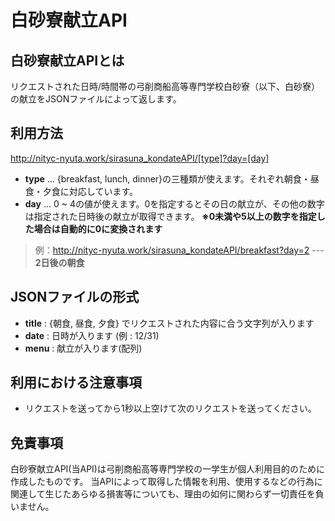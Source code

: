 # 白砂寮献立API
## 白砂寮献立APIとは
リクエストされた日時/時間帯の弓削商船高等専門学校白砂寮（以下、白砂寮）の献立をJSONファイルによって返します。  

## 利用方法
http://nityc-nyuta.work/sirasuna_kondateAPI/[type]?day=[day]

- **type** ... {breakfast, lunch, dinner}の三種類が使えます。それぞれ朝食・昼食・夕食に対応しています。
- **day**  ... 0 ~ 4の値が使えます。0を指定するとその日の献立が、その他の数字は指定された日時後の献立が取得できます。 **※0未満や5以上の数字を指定した場合は自動的に0に変換されます**  
>例：http://nityc-nyuta.work/sirasuna_kondateAPI/breakfast?day=2 --- **2日後の朝食**

## JSONファイルの形式
- **title** : {朝食, 昼食, 夕食} でリクエストされた内容に合う文字列が入ります
- **date** : 日時が入ります (例 : 12/31)
- **menu** : 献立が入ります(配列)

## 利用における注意事項
- リクエストを送ってから1秒以上空けて次のリクエストを送ってください。

## 免責事項
白砂寮献立API(当API)は弓削商船高等専門学校の一学生が個人利用目的のために作成したものです。
当APIによって取得した情報を利用、使用するなどの行為に関連して生じたあらゆる損害等についても、理由の如何に関わらず一切責任を負いません。　　
